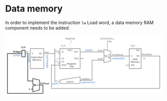 # Data memory

In order to implement the instruction `lw` Load word, a data memory RAM component needs to be added.

![microarchitecture](./images/new_microarchitecture.png)